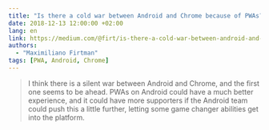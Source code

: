 ```yaml
---
title: "Is there a cold war between Android and Chrome because of PWAs?"
date: 2018-12-13 12:00:00 +02:00
lang: en
link: https://medium.com/@firt/is-there-a-cold-war-between-android-and-chrome-because-of-pwas-e50a7471056c
authors:
  - "Maximiliano Firtman"
tags: [PWA, Android, Chrome]
---
```


> I think there is a silent war between Android and Chrome, and the first one seems to be ahead. PWAs on Android could have a much better experience, and it could have more supporters if the Android team could push this a little further, letting some game changer abilities get into the platform.

